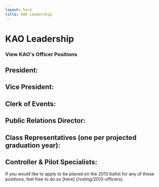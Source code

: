 ```yaml
---
layout: hero
title: KAO Leadership
---
```

# KAO Leadership

### View KAO's Officer Positions

President:
- 

Vice President:
-

Clerk of Events:
-

Public Relations Director:
-

Class Representatives (one per projected graduation year):
-

Controller & Pilot Specialists:
-

If you would like to apply to be placed on the 2013 ballot for any of these positions, feel free to do so [here] (/voting/2013-officers).
